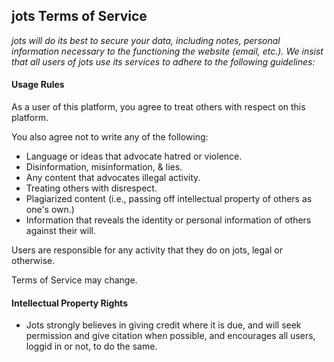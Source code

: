 ## jots Terms of Service

*jots will do its best to secure your data, including notes, personal information necessary to the functioning the website (email, etc.). We insist that all users of jots use its services to adhere to the following guidelines:*

#### Usage Rules
As a user of this platform, you agree to treat others with respect on this platform.

You also agree not to write any of the following:

* Language or ideas that advocate hatred or violence.
* Disinformation, misinformation, & lies.
* Any content that advocates illegal activity. 
* Treating others with disrespect. 
* Plagiarized content (i.e., passing off intellectual property of others as one's own.) 
* Information that reveals the identity or personal information of others against their will. 

Users are responsible for any activity that they do on jots, legal or otherwise. 

Terms of Service may change. 

#### Intellectual Property Rights

* Jots strongly believes in giving credit where it is due, and will seek permission and give citation when possible, and encourages all users, loggid in or not, to do the same.
